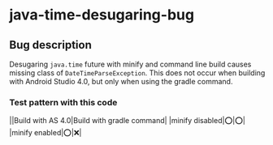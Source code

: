 # java-time-desugaring-bug

## Bug description

Desugaring `java.time` future with minify and command line build causes missing class of `DateTimeParseException`.
This does not occur when building with Android Studio 4.0, but only when using the gradle command.

### Test pattern with this code

||Build with AS 4.0|Build with gradle command|
|minify disabled|:o:|:o:|
|minify enabled|:o:|:x:|
